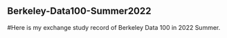 ## Berkeley-Data100-Summer2022

#Here is my exchange study record of Berkeley Data 100 in 2022 Summer.
